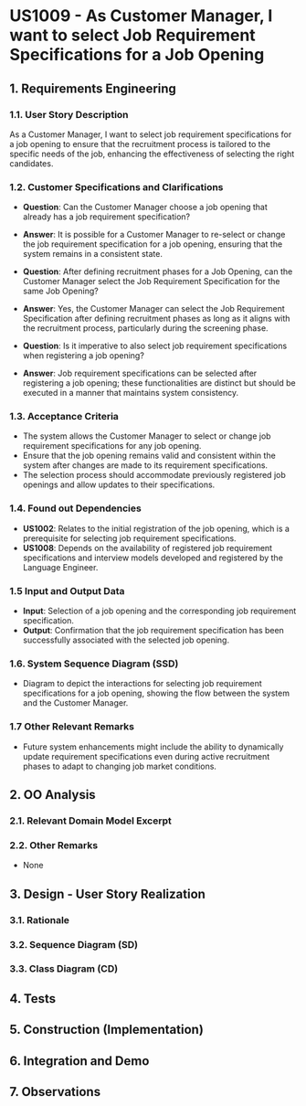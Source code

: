 # US1009 - As Customer Manager, I want to select Job Requirement Specifications for a Job Opening

## 1. Requirements Engineering

### 1.1. User Story Description

As a Customer Manager, I want to select job requirement specifications for a job opening to ensure that the recruitment process is tailored to the specific needs of the job, enhancing the effectiveness of selecting the right candidates.

### 1.2. Customer Specifications and Clarifications

- **Question**: Can the Customer Manager choose a job opening that already has a job requirement specification?
- **Answer**: It is possible for a Customer Manager to re-select or change the job requirement specification for a job opening, ensuring that the system remains in a consistent state.

- **Question**: After defining recruitment phases for a Job Opening, can the Customer Manager select the Job Requirement Specification for the same Job Opening?
- **Answer**: Yes, the Customer Manager can select the Job Requirement Specification after defining recruitment phases as long as it aligns with the recruitment process, particularly during the screening phase.

- **Question**: Is it imperative to also select job requirement specifications when registering a job opening?
- **Answer**: Job requirement specifications can be selected after registering a job opening; these functionalities are distinct but should be executed in a manner that maintains system consistency.

### 1.3. Acceptance Criteria

- The system allows the Customer Manager to select or change job requirement specifications for any job opening.
- Ensure that the job opening remains valid and consistent within the system after changes are made to its requirement specifications.
- The selection process should accommodate previously registered job openings and allow updates to their specifications.

### 1.4. Found out Dependencies

- **US1002**: Relates to the initial registration of the job opening, which is a prerequisite for selecting job requirement specifications.
- **US1008**: Depends on the availability of registered job requirement specifications and interview models developed and registered by the Language Engineer.

### 1.5 Input and Output Data

- **Input**: Selection of a job opening and the corresponding job requirement specification.
- **Output**: Confirmation that the job requirement specification has been successfully associated with the selected job opening.

### 1.6. System Sequence Diagram (SSD)

- Diagram to depict the interactions for selecting job requirement specifications for a job opening, showing the flow between the system and the Customer Manager.

### 1.7 Other Relevant Remarks

- Future system enhancements might include the ability to dynamically update requirement specifications even during active recruitment phases to adapt to changing job market conditions.

## 2. OO Analysis

### 2.1. Relevant Domain Model Excerpt



### 2.2. Other Remarks

- None

## 3. Design - User Story Realization

### 3.1. Rationale



### 3.2. Sequence Diagram (SD)



### 3.3. Class Diagram (CD)


## 4. Tests 



## 5. Construction (Implementation)



## 6. Integration and Demo 



## 7. Observations


